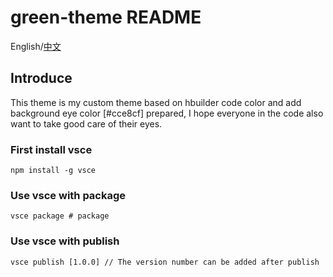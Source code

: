 # green-theme README

English/[中文](https://github.com/Tron1234/green-theme/blob/main/README.md)
## Introduce
This theme is my custom theme based on hbuilder code color and add background eye color [#cce8cf] prepared, I hope everyone in the code also want to take good care of their eyes.

### First install vsce
`npm install -g vsce`
### Use vsce with package
`vsce package # package`
### Use vsce with publish
`vsce publish [1.0.0] // The version number can be added after publish`
